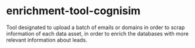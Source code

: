# enrichment-tool-cognisim
Tool designated to upload a batch of emails or domains in order to scrap information of each data asset, in order to enrich the databases with more relevant information about leads.
